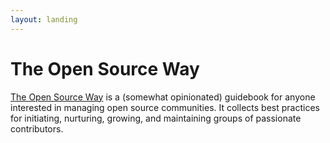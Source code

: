 ```yaml
---
layout: landing
---
```


# The Open Source Way

[The Open Source Way](https://www.theopensourceway.org/) is a (somewhat opinionated) guidebook for anyone interested in managing open source communities. It collects best practices for initiating, nurturing, growing, and maintaining groups of passionate contributors.

